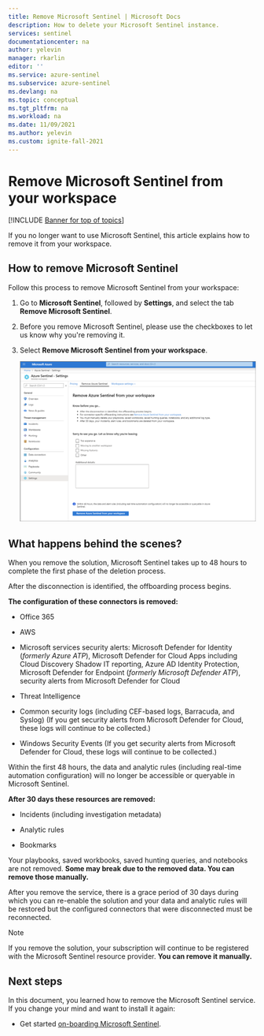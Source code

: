```yaml
---
title: Remove Microsoft Sentinel | Microsoft Docs
description: How to delete your Microsoft Sentinel instance.
services: sentinel
documentationcenter: na
author: yelevin
manager: rkarlin
editor: ''
ms.service: azure-sentinel
ms.subservice: azure-sentinel
ms.devlang: na
ms.topic: conceptual
ms.tgt_pltfrm: na
ms.workload: na
ms.date: 11/09/2021
ms.author: yelevin
ms.custom: ignite-fall-2021
---
```


# Remove Microsoft Sentinel from your workspace

[!INCLUDE [Banner for top of topics](./includes/banner.md)]

If you no longer want to use Microsoft Sentinel, this article explains how to remove it from your workspace.

## How to remove Microsoft Sentinel

Follow this process to remove Microsoft Sentinel from your workspace:

1. Go to **Microsoft Sentinel**, followed by **Settings**, and select the tab **Remove Microsoft Sentinel**.

1. Before you remove Microsoft Sentinel, please use the checkboxes to let us know why you're removing it.

1. Select **Remove Microsoft Sentinel from your workspace**.
    
    ![Delete the SecurityInsights solution](media/offboard/delete-solution.png)

## What happens behind the scenes?

When you remove the solution, Microsoft Sentinel takes up to 48 hours to complete the first phase of the deletion process.

After the disconnection is identified, the offboarding process begins.

**The configuration of these connectors is removed:**
-   Office 365

-   AWS

-   Microsoft services security alerts: Microsoft Defender for Identity (*formerly Azure ATP*), Microsoft Defender for Cloud Apps including Cloud Discovery Shadow IT reporting, Azure AD Identity Protection, Microsoft Defender for Endpoint (*formerly Microsoft Defender ATP*), security alerts from Microsoft Defender for Cloud

-   Threat Intelligence

-   Common security logs (including CEF-based logs, Barracuda, and Syslog) (If you get security alerts from Microsoft Defender for Cloud, these logs will continue to be collected.)

-   Windows Security Events (If you get security alerts from Microsoft Defender for Cloud, these logs will continue to be collected.)

Within the first 48 hours, the data and analytic rules (including real-time automation configuration) will no longer be accessible or queryable in Microsoft Sentinel.

**After 30 days these resources are removed:**

-   Incidents (including investigation metadata)

-   Analytic rules

-   Bookmarks

Your playbooks, saved workbooks, saved hunting queries, and notebooks are not removed. **Some may break due to the removed data. You can remove those manually.**

After you remove the service, there is a grace period of 30 days during which you can re-enable the solution and your data and analytic rules will be restored but the configured connectors that were disconnected must be reconnected.

> [!NOTE]
> If you remove the solution, your subscription will continue to be registered with the Microsoft Sentinel resource provider. **You can remove it manually.**




## Next steps
In this document, you learned how to remove the Microsoft Sentinel service. If you change your mind and want to install it again:
- Get started [on-boarding Microsoft Sentinel](quickstart-onboard.md).
